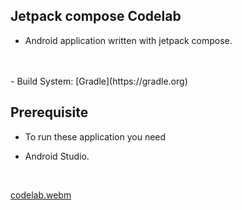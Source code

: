 ## Jetpack compose Codelab
- Android  application written with jetpack compose.
<br>


<br>
- Build System: [Gradle](https://gradle.org)


## Prerequisite
- To run these application you need 
* Android Studio.
<br>


[codelab.webm](https://user-images.githubusercontent.com/82003540/197015608-c829fadb-52a5-4fb5-9dcc-fef4a0111d6d.webm)
